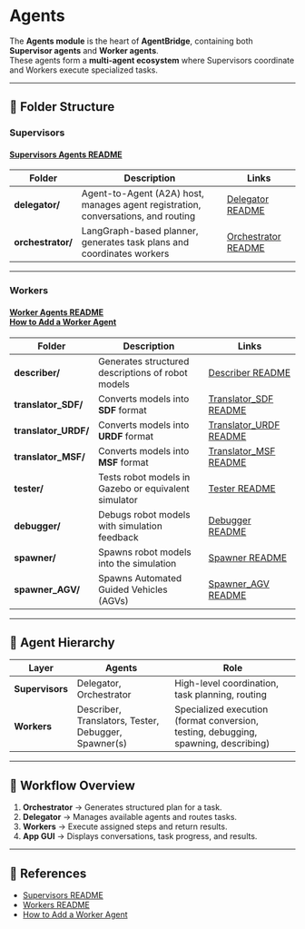 # Agents

The **Agents module** is the heart of **AgentBridge**, containing both **Supervisor agents** and **Worker agents**.  
These agents form a **multi-agent ecosystem** where Supervisors coordinate and Workers execute specialized tasks.

---

## 📂 Folder Structure

### Supervisors
#### [Supervisors Agents README](supervisors/README.md)
| Folder | Description | Links |
|--------|-------------|-------|
| **delegator/** | Agent-to-Agent (A2A) host, manages agent registration, conversations, and routing | [Delegator README](supervisors/delegator/README.md) |
| **orchestrator/** | LangGraph-based planner, generates task plans and coordinates workers | [Orchestrator README](supervisors/orchestrator/README.md) |

---

### Workers
#### [Worker Agents README](workers/README.md) <br> [How to Add a Worker Agent](workers/HOW_TO_ADD_WORKER.md)
| Folder | Description | Links |
|--------|-------------|-------|
| **describer/** | Generates structured descriptions of robot models | [Describer README](workers/describer/README.md) |
| **translator_SDF/** | Converts models into **SDF** format | [Translator_SDF README](workers/translator_SDF/README.md) |
| **translator_URDF/** | Converts models into **URDF** format | [Translator_URDF README](workers/translator_URDF/README.md) |
| **translator_MSF/** | Converts models into **MSF** format | [Translator_MSF README](workers/translator_MSF/README.md) |
| **tester/** | Tests robot models in Gazebo or equivalent simulator | [Tester README](workers/tester/README.md) |
| **debugger/** | Debugs robot models with simulation feedback | [Debugger README](workers/debugger/README.md) |
| **spawner/** | Spawns robot models into the simulation | [Spawner README](workers/spawner/README.md) |
| **spawner_AGV/** | Spawns Automated Guided Vehicles (AGVs) | [Spawner_AGV README](workers/spawner_AGV/README.md) |

---

## 🧩 Agent Hierarchy

| Layer        | Agents | Role |
|--------------|--------|------|
| **Supervisors** | Delegator, Orchestrator | High-level coordination, task planning, routing |
| **Workers** | Describer, Translators, Tester, Debugger, Spawner(s) | Specialized execution (format conversion, testing, debugging, spawning, describing) |

---

## 🔁 Workflow Overview

1. **Orchestrator** → Generates structured plan for a task.  
2. **Delegator** → Manages available agents and routes tasks.  
3. **Workers** → Execute assigned steps and return results.  
4. **App GUI** → Displays conversations, task progress, and results.  

---

## 📖 References

- [Supervisors README](supervisors/README.md)  
- [Workers README](workers/README.md)  
- [How to Add a Worker Agent](workers/HOW_TO_ADD_WORKER.md)  
